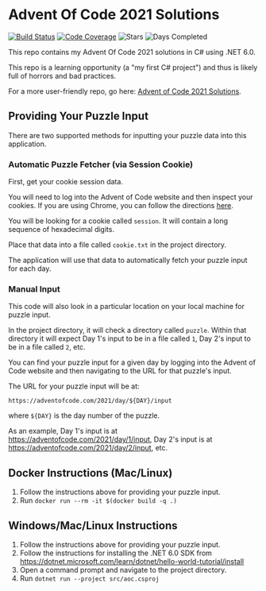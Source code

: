 # Advent Of Code 2021 Solutions

[![Build Status](https://github.com/akaritakai/AdventOfCode2021-Csharp/actions/workflows/main.yml/badge.svg)](https://github.com/akaritakai/AdventOfCode2021-Csharp/actions)
[![Code Coverage](https://img.shields.io/codecov/c/github/akaritakai/AdventOfCode2021-Csharp.svg)](https://codecov.io/gh/akaritakai/AdventOfCode2021-Csharp)
![Stars](https://img.shields.io/badge/stars%20⭐-32-yellow)
![Days Completed](https://img.shields.io/badge/days%20completed-16-green)

This repo contains my Advent Of Code 2021 solutions in C# using .NET 6.0.

This repo is a learning opportunity (a "my first C# project") and thus is likely full of horrors and bad practices.

For a more user-friendly repo, go here: [Advent of Code 2021 Solutions](https://github.com/akaritakai/AdventOfCode2021).

## Providing Your Puzzle Input

There are two supported methods for inputting your puzzle data into this application.

### Automatic Puzzle Fetcher (via Session Cookie)

First, get your cookie session data.

You will need to log into the Advent of Code website and then inspect your cookies.
If you are using Chrome, you can follow the directions [here](https://developers.google.com/web/tools/chrome-devtools/storage/cookies).

You will be looking for a cookie called `session`. It will contain a long sequence of hexadecimal digits.

Place that data into a file called `cookie.txt` in the project directory.

The application will use that data to automatically fetch your puzzle input for each day.

### Manual Input

This code will also look in a particular location on your local machine for puzzle input.

In the project directory, it will check a directory called `puzzle`.
Within that directory it will expect Day 1's input to be in a file called `1`, Day 2's input to be in a file called `2`, etc.
 
You can find your puzzle input for a given day by logging into the Advent of Code website and then navigating to the URL
for that puzzle's input.

The URL for your puzzle input will be at:
```
https://adventofcode.com/2021/day/${DAY}/input
```
where `${DAY}` is the day number of the puzzle.

As an example, Day 1's input is at https://adventofcode.com/2021/day/1/input,
Day 2's input is at https://adventofcode.com/2021/day/2/input, etc.

## Docker Instructions (Mac/Linux)

1. Follow the instructions above for providing your puzzle input.
2. Run `docker run --rm -it $(docker build -q .)`

## Windows/Mac/Linux Instructions

1. Follow the instructions above for providing your puzzle input.
2. Follow the instructions for installing the .NET 6.0 SDK from https://dotnet.microsoft.com/learn/dotnet/hello-world-tutorial/install
3. Open a command prompt and navigate to the project directory.
4. Run `dotnet run --project src/aoc.csproj`